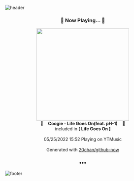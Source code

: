 ![header](https://capsule-render.vercel.app/api?type=wave&height=170&section=header&text=Hi.%20I'm%20SHIFT&fontColor=090707&fontAlignX=45&fontAlignY=65&fontSize=100)

<h3 align="center">🎵 Now Playing... 🎵</h3>
<p align="center">
  <a href="https://music.youtube.com/watch?v=ctrtBu3DpU8">
    <img width="300" src="https://lh3.googleusercontent.com/jgjqiwxjqdd1Q6Gcey-o8tF70LP2mnOKJWZqNDOfJLInwxWpCYG0y2Rx_5geOORBiCo23DYMNVeCMrI">
  </a>
  <br>
  🎵&nbsp&nbsp&nbsp <b>Coogie - Life Goes On(feat. pH-1)</b> &nbsp&nbsp&nbsp🎵
  <br>
  included in <b>[ Life Goes On ]</b>
  
  <br />
  <br />
  05/25/2022 15:52 Playing on YTMusic
  <br />
  <br />
  Generated with <a href="https://github.com/20chan/github-now">20chan/github-now</a>
</p>

<h3 align="center">•••</h3>

![footer](https://capsule-render.vercel.app/api?type=wave&height=150&section=footer)
